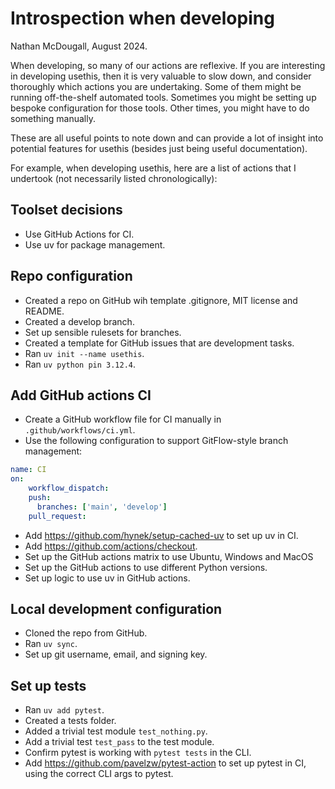 # Introspection when developing

Nathan McDougall, August 2024.

When developing, so many of our actions are reflexive. If you are interesting in
developing usethis, then it is very valuable to slow down, and consider thoroughly
which actions you are undertaking. Some of them might be running off-the-shelf automated
tools. Sometimes you might be setting up bespoke configuration for those tools.
Other times, you might have to do something manually.

These are all useful points to note down and can provide a lot of insight into potential
features for usethis (besides just being useful documentation).

For example, when developing usethis, here are a list of actions that I undertook (not
necessarily listed chronologically):

## Toolset decisions

- Use GitHub Actions for CI.
- Use uv for package management.

## Repo configuration

- Created a repo on GitHub wih template .gitignore, MIT license and README.
- Created a develop branch.
- Set up sensible rulesets for branches.
- Created a template for GitHub issues that are development tasks.
- Ran `uv init --name usethis`.
- Ran `uv python pin 3.12.4`.

## Add GitHub actions CI

- Create a GitHub workflow file for CI manually in `.github/workflows/ci.yml`.
- Use the following configuration to support GitFlow-style branch management:

```yml
name: CI
on:
    workflow_dispatch:
    push:
      branches: ['main', 'develop']
    pull_request:
```

- Add <https://github.com/hynek/setup-cached-uv> to set up uv in CI.
- Add <https://github.com/actions/checkout>.
- Set up the GitHub actions matrix to use Ubuntu, Windows and MacOS
- Set up the GitHub actions to use different Python versions.
- Set up logic to use uv in GitHub actions.

## Local development configuration

- Cloned the repo from GitHub.
- Ran `uv sync`.
- Set up git username, email, and signing key.

## Set up tests

- Ran `uv add pytest`.
- Created a tests folder.
- Added a trivial test module `test_nothing.py`.
- Add a trivial test `test_pass` to the test module.
- Confirm pytest is working with `pytest tests` in the CLI.
- Add <https://github.com/pavelzw/pytest-action> to set up pytest in CI, using the
  correct CLI args to pytest.
